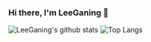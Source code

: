 ### Hi there, I'm LeeGaning 👋

![LeeGaning's github stats](https://github-readme-stats.vercel.app/api?username=LeeGaning)
![Top Langs](https://github-readme-stats.vercel.app/api/top-langs/?username=LeeGaning&layout=compact)
